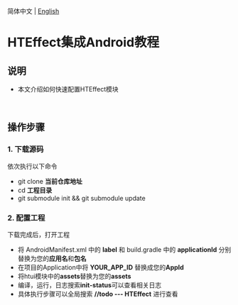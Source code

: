 简体中文 | [English](README_EN.md)

# **HTEffect集成Android教程**
## **说明**
- 本文介绍如何快速配置HTEffect模块

<br/>

## **操作步骤**
### **1. 下载源码**
依次执行以下命令
- git clone **当前仓库地址**
- cd **工程目录**
- git submodule init && git submodule update

### **2. 配置工程**
下载完成后，打开工程
- 将 AndroidManifest.xml 中的 **label** 和 build.gradle 中的 **applicationId** 分别替换为您的**应用名**和**包名**
- 在项目的Application中将 **YOUR_APP_ID** 替换成您的**AppId**
- 将htui模块中的**assets**替换为您的**assets**
- 编译，运行，日志搜索**init-status**可以查看相关日志
- 具体执行步骤可以全局搜索 **//todo --- HTEffect** 进行查看

<br/>
